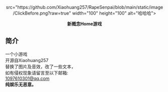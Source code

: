 <p align="center">
  src="https://github.com/Xiaohuang257/RapeSenpai/blob/main/static/image/ClickBefore.png?raw=true" width="100" height="100" alt="哈哈哈"></a>
</p>
<div align="center">


**新概念Home游戏**
</div>

## 简介
一个小游戏<br>
开源自Xiaohuang257<br>
替换了图片及音效，改了一些文本，<br>
如有侵权现象请留言至以下邮箱:<br>
1097610301@qq.com<br>
<b>纯娱乐无恶意。</b>
